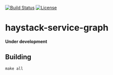 [![Build Status](https://travis-ci.org/ExpediaDotCom/haystack-service-graph.svg?branch=master)](https://travis-ci.org/ExpediaDotCom/haystack-service-graph)
[![License](https://img.shields.io/badge/license-Apache%20License%202.0-blue.svg)](https://github.com/ExpediaDotCom/haystack/blob/master/LICENSE)

# haystack-service-graph

**Under development**

## Building

```
make all
```
